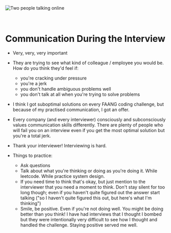 <img style="margin: 0 auto; max-width:17rem; margin-bottom: 2rem" alt="Two people talking online" src="/during.svg" />

# Communication During the Interview

- Very, very, very important
- They are trying to see what kind of colleague / employee you would be. How do you think they'd feel if:
  - you're cracking under pressure
  - you're a jerk
  - you don't handle ambiguous problems well
  - you don't talk at all when you're trying to solve problems
- I think I got suboptimal solutions on every FAANG coding challenge, but because of my practised communication, I got an offer.
- Every company (and every interviewer) consciously and subconsciously values communication skills differently. There are plenty of people who will fail you on an interview even if you get the most optimal solution but you're a total jerk.

- Thank your interviewer! Interviewing is hard.

- Things to practice:
  - Ask questions
  - Talk about what you're thinking or doing as you're doing it. While leetcode. While practice system design.
  - If you need time to think that's okay, but just mention to the interviewer that you need a moment to think. Don't stay silent for too long though; even if you haven't quite figured out the answer start talking ("so I haven't quite figured this out, but here's what I'm thinking")
  - Smile, be positive. Even if you're not doing well. You might be doing better than you think! I have had interviews that I thought I bombed but they were intentionally very difficult to see how I thought and handled the challenge. Staying positive served me well.
